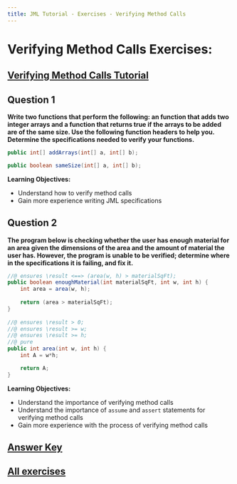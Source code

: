 ```yaml
---
title: JML Tutorial - Exercises - Verifying Method Calls
---
```

# Verifying Method Calls Exercises:
## **[Verifying Method Calls Tutorial](https://www.openjml.org/tutorial/MethodCalls)**

## **Question 1**
**Write two functions that perform the following: an function that adds two integer arrays and a function that returns true if the arrays to be added are of the same size. Use the following function headers to help you. Determine the specifications needed to verify your functions.**
```Java
public int[] addArrays(int[] a, int[] b);

public boolean sameSize(int[] a, int[] b);
```
**Learning Objectives:**
+ Understand how to verify method calls
+ Gain more experience writing JML specifications 

## **Question 2**
**The program below is checking whether the user has enough material for an area given the dimensions of the area and the amount of material the user has. However, the program is unable to be verified; determine where in the specifications it is failing, and fix it.**
```Java
//@ ensures \result <==> (area(w, h) > materialSqFt);
public boolean enoughMaterial(int materialSqFt, int w, int h) {
	int area = area(w, h);
		
	return (area > materialSqFt);	
}
	
//@ ensures \result > 0;
//@ ensures \result >= w;
//@ ensures \result >= h;
//@ pure
public int area(int w, int h) {
	int A = w*h;

	return A;	
}
```
**Learning Objectives:**
+ Understand the importance of verifying method calls
+ Understand the importance of `assume` and `assert` statements for verifying method calls
+ Gain more experience with the process of verifying method calls

## **[Answer Key](VerifyingMethodCallsExKey.md)**
## **[All exercises](https://www.openjml.org/tutorial/exercises/exercises)**